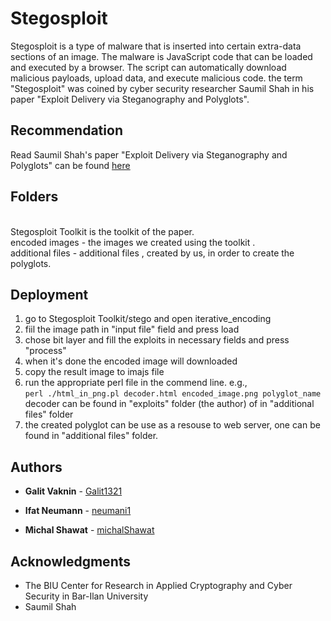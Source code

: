 # Stegosploit
Stegosploit is a type of malware that is inserted into certain extra-data sections of an image. The malware is JavaScript code that can be loaded and executed by a browser. The script can automatically download malicious payloads, upload data, and execute malicious code.
the term "Stegosploit" was coined by cyber security researcher Saumil Shah in his paper "Exploit Delivery via Steganography and Polyglots".

## Recommendation
Read Saumil Shah's paper "Exploit Delivery via Steganography and Polyglots" can be found [here](http://stegosploit.info/)

## Folders
<br /> Stegosploit Toolkit is the toolkit of the paper.
<br />encoded images - the images we created using the toolkit .
<br />additional files - additional files , created by us, in order to create the polyglots.

## Deployment
1. go to Stegosploit Toolkit/stego and open iterative_encoding
2. fiil the image path in "input file" field and press load
3. chose bit layer and fill the exploits in necessary fields and press "process"
4. when it's done the encoded image will downloaded 
5. copy the result image to imajs file 
6. run the appropriate perl file in the commend line. 
  e.g., 
     <br /> ```perl ./html_in_png.pl decoder.html encoded_image.png polyglot_name```
  <br />decoder can be found in "exploits" folder (the author) of in "additional files" folder 
7. the created polyglot can be use as a resouse to web server, one can be found in "additional files" folder.

## Authors

* **Galit Vaknin** - [Galit1321](https://github.com/Galit1321)

* **Ifat Neumann** - [neumani1](https://github.com/neumani1)

* **Michal Shawat** - [michalShawat](https://github.com/michalShawat)

## Acknowledgments 
* The BIU Center for Research in Applied Cryptography and Cyber Security in Bar-Ilan University
* Saumil Shah
